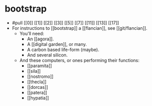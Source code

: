 # bootstrap
- #pull [[0]] [[1]] [[2]] [[3]] [[5]] [[7]] [[11]] [[13]] [[17]]
- For instructions to [[bootstrap]] a [[flancian]], see [[git/flancian]].
  - You'll need:
    - An [[agora]].
    - A [[digital garden]], or many.
    - A carbon based life-form (maybe).
    - And several silicon.
  - And these computers, or ones performing their functions:
    - [[paramita]]
    - [[sila]]
    - [[nostromo]]
    - [[thecla]]
    - [[dorcas]]
    - [[patera]]
    - [[hypatia]]
